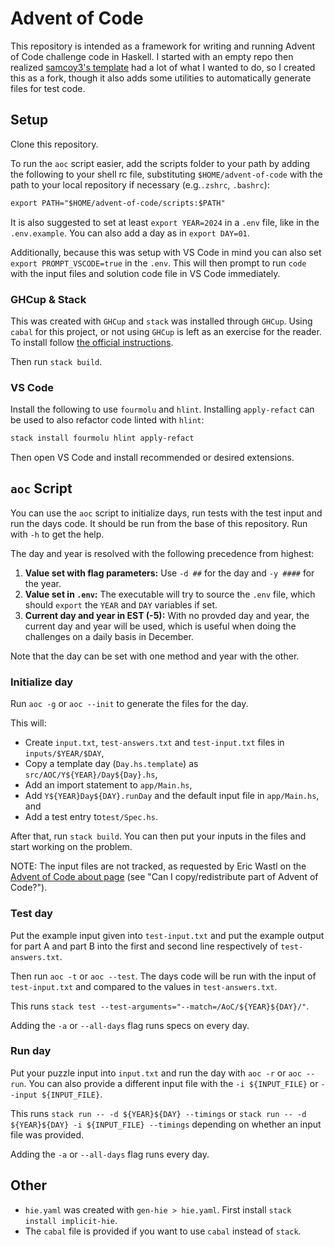 # Advent of Code

This repository is intended as a framework for writing and running Advent of Code challenge code in Haskell. I started with an empty repo then realized [samcoy3's template](https://github.com/samcoy3/advent-of-code-template) had a lot of what I wanted to do, so I created this as a fork, though it also adds some utilities to automatically generate files for test code.

## Setup

Clone this repository.

To run the `aoc` script easier, add the scripts folder to your path by adding the following to your shell rc file, substituting `$HOME/advent-of-code` with the path to your local repository if necessary (e.g.`.zshrc`, `.bashrc`):

```txt
export PATH="$HOME/advent-of-code/scripts:$PATH"
```

It is also suggested to set at least `export YEAR=2024` in a `.env` file, like in the `.env.example`. You can also add a day as in `export DAY=01`.

Additionally, because this was setup with VS Code in mind you can also set `export PROMPT_VSCODE=true` in the `.env`. This will then prompt to run `code` with the input files and solution code file in VS Code immediately.

### GHCup & Stack

This was created with `GHCup` and `stack` was installed through `GHCup`. Using `cabal` for this project, or not using `GHCup` is left as an exercise for the reader. To install follow [the official instructions](https://www.haskell.org/ghcup/install/).

Then run `stack build`.

### VS Code

Install the following to use `fourmolu` and `hlint`. Installing `apply-refact` can be used to also refactor code linted with `hlint`:

```bash
stack install fourmolu hlint apply-refact
```

Then open VS Code and install recommended or desired extensions.

## `aoc` Script

You can use the `aoc` script to initialize days, run tests with the test input and run the days code. It should be run from the base of this repository. Run with `-h` to get the help.

The day and year is resolved with the following precedence from highest:

1. **Value set with flag parameters:** Use `-d ##` for the day and `-y ####` for the year.
2. **Value set in `.env`:** The executable will try to source the `.env` file, which should `export` the `YEAR` and `DAY` variables if set.
3. **Current day and year in EST (-5):** With no provded day and year, the current day and year will be used, which is  useful when doing the challenges on a daily basis in December.

Note that the day can be set with one method and year with the other.

### Initialize day

Run `aoc -g` or `aoc --init` to generate the files for the day.

This will:

* Create `input.txt`, `test-answers.txt` and `test-input.txt` files in `inputs/$YEAR/$DAY`,
* Copy a template day (`Day.hs.template`) as `src/AOC/Y${YEAR}/Day${Day}.hs`,
* Add an import statement to `app/Main.hs`,
* Add `Y${YEAR}Day${DAY}.runDay` and the default input file in `app/Main.hs`, and
* Add a test entry to`test/Spec.hs`.

After that, run `stack build`. You can then put your inputs in the files and start working on the problem.

NOTE: The input files are not tracked, as requested by Eric Wastl on the [Advent of Code about page](https://adventofcode.com/about) (see "Can I copy/redistribute part of Advent of Code?").

### Test day

Put the example input given into `test-input.txt` and put the example output for part A and part B into the first and second line respectively of `test-answers.txt`.

Then run `aoc -t` or `aoc --test`. The days code will be run with the input of `test-input.txt` and compared to the values in `test-answers.txt`.

This runs `stack test --test-arguments="--match=/AoC/${YEAR}${DAY}/"`.

Adding the `-a` or `--all-days` flag runs specs on every day.

### Run day

Put your puzzle input into `input.txt` and run the day with `aoc -r` or `aoc --run`. You can also provide a different input file with the `-i ${INPUT_FILE}` or `--input ${INPUT_FILE}`.

This runs `stack run -- -d ${YEAR}${DAY} --timings` or `stack run -- -d ${YEAR}${DAY} -i ${INPUT_FILE} --timings` depending on whether an input file was provided.

Adding the `-a` or `--all-days` flag runs every day.

## Other

* `hie.yaml` was created with `gen-hie > hie.yaml`. First install `stack install implicit-hie`.
* The `cabal` file is provided if you want to use `cabal` instead of `stack`.
